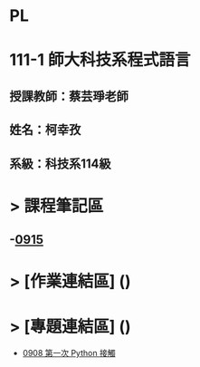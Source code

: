 # PL

# 111-1 師大科技系程式語言


## 授課教師：蔡芸琤老師

## 姓名：柯幸孜

## 系級：科技系114級



# > 課程筆記區
-[0915](https://github.com/Hsing-Tzu/PL/tree/main/%E8%AA%B2%E7%A8%8B%E7%AD%86%E8%A8%98%E5%8D%80/0915)
-

# > [作業連結區] ()
# > [專題連結區] ()


- [0908 第一次 Python 接觸](https://github.com/Hsing-Tzu/PL/blob/main/0908/hi.ipynb)